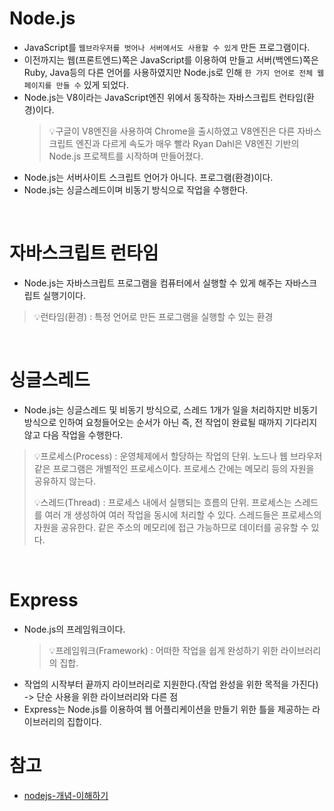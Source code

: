 # Node.js

- JavaScript를 `웹브라우저를 벗어나 서버에서도 사용할 수 있게` 만든 프로그램이다.
- 이전까지는 웹(프론트엔드)쪽은 JavaScript를 이용하여 만들고 서버(백엔드)쪽은 Ruby, Java등의 다른 언어를 사용하였지만 Node.js로 인해 `한 가지 언어로 전체 웹 페이지를 만들 수` 있게 되었다.
- Node.js는 V8이라는 JavaScript엔진 위에서 동작하는 자바스크립트 런타임(환경)이다.
  > 💡구글이 V8엔진을 사용하여 Chrome을 출시하였고 V8엔진은 다른 자바스크립트 엔진과 다르게 속도가 매우 빨라 Ryan Dahl은 V8엔진 기반의 Node.js 프로젝트를 시작하며 만들어졌다.
- Node.js는 서버사이트 스크립트 언어가 아니다. 프로그램(환경)이다.
- Node.js는 싱글스레드이며 비동기 방식으로 작업을 수행한다.

<br>

# 자바스크립트 런타임

- Node.js는 자바스크립트 프로그램을 컴퓨터에서 실행할 수 있게 해주는 자바스크립트 실행기이다.

> 💡런타임(환경) : 특정 언어로 만든 프로그램을 실행할 수 있는 환경

<br>

# 싱글스레드

- Node.js는 싱글스레드 및 비동기 방식으로, 스레드 1개가 일을 처리하지만 비동기 방식으로 인하여 요청들어오는 순서가 아닌 즉, 전 작업이 완료될 때까지 기다리지 않고 다음 작업을 수행한다.

> 💡프로세스(Process) : 운영체제에서 할당하는 작업의 단위. 노드나 웹 브라우저 같은 프로그램은 개별적인 프로세스이다. 프로세스 간에는 메모리 등의 자원을 공유하지 않는다.
> 
> 💡스레드(Thread) : 프로세스 내에서 실행되는 흐름의 단위. 프로세스는 스레드를 여러 개 생성하여 여러 작업을 동시에 처리할 수 있다. 스레드들은 프로세스의 자원을 공유한다. 같은 주소의 메모리에 접근 가능하므로 데이터를 공유할 수 있다.

<br>

# Express

- Node.js의 프레임워크이다.
  > 💡프레임워크(Framework) : 어떠한 작업을 쉽게 완성하기 위한 라이브러리의 집합.
- 작업의 시작부터 끝까지 라이브러리로 지원한다.(작업 완성을 위한 목적을 가진다) -> 단순 사용을 위한 라이브러리와 다른 점
- Express는 Node.js를 이용하여 웹 어플리케이션을 만들기 위한 틀을 제공하는 라이브러리의 집합이다.

# 참고

- [nodejs-개념-이해하기](https://hanamon.kr/nodejs-%EA%B0%9C%EB%85%90-%EC%9D%B4%ED%95%B4%ED%95%98%EA%B8%B0/)
